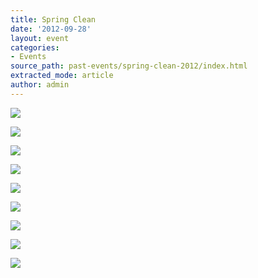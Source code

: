 ```yaml
---
title: Spring Clean
date: '2012-09-28'
layout: event
categories:
- Events
source_path: past-events/spring-clean-2012/index.html
extracted_mode: article
author: admin
---
```


[![](/assets/images/2012/09/P5200007a-150x150.jpg)](/assets/images/2012/09/P5200007a.jpg)

[![](/assets/images/2012/09/P5200010a-150x150.jpg)](/assets/images/2012/09/P5200010a.jpg)

[![](/assets/images/2012/09/P5200024a-150x150.jpg)](/assets/images/2012/09/P5200024a.jpg)

[![](/assets/images/2012/09/P5200032a-150x150.jpg)](/assets/images/2012/09/P5200032a.jpg)

[![](/assets/images/2012/09/P5200033a-150x150.jpg)](/assets/images/2012/09/P5200033a.jpg)

[![](/assets/images/2012/09/P5200037a-150x150.jpg)](/assets/images/2012/09/P5200037a.jpg)

[![](/assets/images/2012/09/P5200054a-150x150.jpg)](/assets/images/2012/09/P5200054a.jpg)

[![](/assets/images/2012/09/P5200073a-150x150.jpg)](/assets/images/2012/09/P5200073a.jpg)

[![](/assets/images/2012/09/P5200076a-150x150.jpg)](/assets/images/2012/09/P5200076a.jpg)

